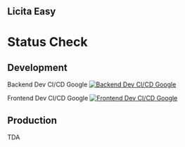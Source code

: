 ## Licita Easy

<!--

**Here are some ideas to get you started:**

🙋‍♀️ A short introduction - what is your organization all about?
🌈 Contribution guidelines - how can the community get involved?
👩‍💻 Useful resources - where can the community find your docs? Is there anything else the community should know?
🍿 Fun facts - what does your team eat for breakfast?
🧙 Remember, you can do mighty things with the power of [Markdown](https://docs.github.com/github/writing-on-github/getting-started-with-writing-and-formatting-on-github/basic-writing-and-formatting-syntax)
-->

# Status Check

## Development

Backend Dev CI/CD Google
[![Backend Dev CI/CD Google](https://github.com/licitaeasy/webapp-backend/actions/workflows/deploy-dev-gcp.yml/badge.svg?branch=main)](https://github.com/licitaeasy/webapp-backend/actions/workflows/deploy-dev-gcp.yml)

Frontend Dev CI/CD Google
[![Frontend Dev CI/CD Google](https://github.com/licitaeasy/webapp-frontend/actions/workflows/deploy-dev-gcp.yml/badge.svg?branch=main)](https://github.com/licitaeasy/webapp-frontend/actions/workflows/deploy-dev-gcp.yml)


## Production

TDA
